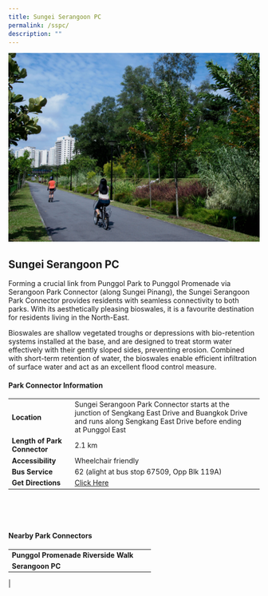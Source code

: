 ```yaml
---
title: Sungei Serangoon PC
permalink: /sspc/
description: ""
---
```

![](/images/sspc_1.jpg)

## Sungei Serangoon PC


Forming a crucial link from Punggol Park to Punggol Promenade via Serangoon Park Connector (along Sungei Pinang), the Sungei Serangoon Park Connector provides residents with seamless connectivity to both parks. With its aesthetically pleasing bioswales, it is a favourite destination for residents living in the North-East.

Bioswales are shallow vegetated troughs or depressions with bio-retention systems installed at the base, and are designed to treat storm water effectively with their gently sloped sides, preventing erosion. Combined with short-term retention of water, the bioswales enable efficient infiltration of surface water and act as an excellent flood control measure.



#### Park Connector Information
|  |  |  |
| -------- | -------- | -------- |
| **Location** | Sungei Serangoon Park Connector starts at the junction of Sengkang East Drive and Buangkok Drive and runs along Sengkang East Drive  before ending at Punggol East |  |
| **Length of Park Connector** | 2.1 km   |  |
| **Accessibility** | Wheelchair friendly | |
| **Bus Service** | 62 (alight at bus stop 67509, Opp Blk 119A) | |
| **Get Directions** | [Click Here](http://www.onemap.gov.sg/main/v2/?lat=1.383585&amp;lng=103.9043945) | |

<br>
<br>
<br>	

#### Nearby Park Connectors
|   |  |  |
| -------- | -------- | -------- |
| **Punggol Promenade Riverside Walk** | | |
| **Serangoon PC** | | |
|